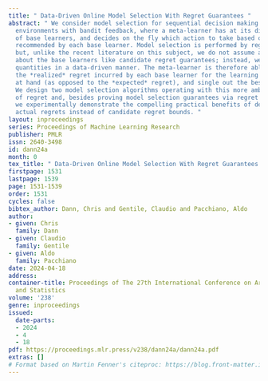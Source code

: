 ```yaml
---
title: " Data-Driven Online Model Selection With Regret Guarantees "
abstract: " We consider model selection for sequential decision making in stochastic
  environments with bandit feedback, where a meta-learner has at its disposal a pool
  of base learners, and decides on the fly which action to take based on the policies
  recommended by each base learner. Model selection is performed by regret balancing
  but, unlike the recent literature on this subject, we do not assume any prior knowledge
  about the base learners like candidate regret guarantees; instead, we uncover these
  quantities in a data-driven manner. The meta-learner is therefore able to leverage
  the *realized* regret incurred by each base learner for the learning environment
  at hand (as opposed to the *expected* regret), and single out the best such regret.
  We design two model selection algorithms operating with this more ambitious notion
  of regret and, besides proving model selection guarantees via regret balancing,
  we experimentally demonstrate the compelling practical benefits of dealing with
  actual regrets instead of candidate regret bounds. "
layout: inproceedings
series: Proceedings of Machine Learning Research
publisher: PMLR
issn: 2640-3498
id: dann24a
month: 0
tex_title: " Data-Driven Online Model Selection With Regret Guarantees "
firstpage: 1531
lastpage: 1539
page: 1531-1539
order: 1531
cycles: false
bibtex_author: Dann, Chris and Gentile, Claudio and Pacchiano, Aldo
author:
- given: Chris
  family: Dann
- given: Claudio
  family: Gentile
- given: Aldo
  family: Pacchiano
date: 2024-04-18
address:
container-title: Proceedings of The 27th International Conference on Artificial Intelligence
  and Statistics
volume: '238'
genre: inproceedings
issued:
  date-parts:
  - 2024
  - 4
  - 18
pdf: https://proceedings.mlr.press/v238/dann24a/dann24a.pdf
extras: []
# Format based on Martin Fenner's citeproc: https://blog.front-matter.io/posts/citeproc-yaml-for-bibliographies/
---
```

